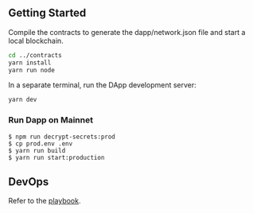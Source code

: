 ## Getting Started

Compile the contracts to generate the dapp/network.json file and start a local blockchain.
```bash
cd ../contracts
yarn install
yarn run node
```

In a separate terminal, run the DApp development server:

```bash
yarn dev
```

### Run Dapp on Mainnet
```
$ npm run decrypt-secrets:prod
$ cp prod.env .env
$ yarn run build
$ yarn run start:production
```
## DevOps

Refer to the [playbook](https://docs.google.com/document/d/1sWLL0gAfm8A2CQ_HRPoExbF-jDIgu7F1uo61cW-lLWU/edit#heading=h.brahy16zdtg1).